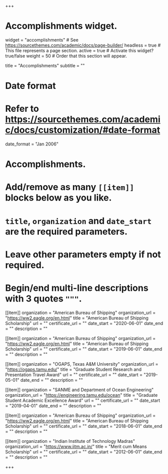 +++
# Accomplishments widget.
widget = "accomplishments"  # See https://sourcethemes.com/academic/docs/page-builder/
headless = true  # This file represents a page section.
active = true  # Activate this widget? true/false
weight = 50  # Order that this section will appear.

title = "Accomplish&shy;ments"
subtitle = ""

# Date format
#   Refer to https://sourcethemes.com/academic/docs/customization/#date-format
date_format = "Jan 2006"

# Accomplishments.
#   Add/remove as many `[[item]]` blocks below as you like.
#   `title`, `organization` and `date_start` are the required parameters.
#   Leave other parameters empty if not required.
#   Begin/end multi-line descriptions with 3 quotes `"""`.

[[item]]
  organization = "American Bureau of Shipping"
  organization_url = "https://ww2.eagle.org/en.html"
  title = "American Bureau of Shipping Scholarship"
  url = ""
  certificate_url = ""
  date_start = "2020-06-01"
  date_end = ""
  description = ""

[[item]]
  organization = "American Bureau of Shipping"
  organization_url = "https://ww2.eagle.org/en.html"
  title = "American Bureau of Shipping Scholarship"
  url = ""
  certificate_url = ""
  date_start = "2019-06-01"
  date_end = ""
  description = ""

[[item]]
  organization = "OGAPS, Texas A&M University"
  organization_url = "https://ogaps.tamu.edu/"
  title = "Graduate Student Research and Presentation Travel Award"
  url = ""
  certificate_url = ""
  date_start = "2019-05-01"
  date_end = ""
  description = ""

[[item]]
  organization = "SANME and Department of Ocean Engineering"
  organization_url = "https://engineering.tamu.edu/ocean"
  title = "Graduate Student Academic Excellence Award"
  url = ""
  certificate_url = ""
  date_start = "2019-04-01"
  date_end = ""
  description = ""

[[item]]
  organization = "American Bureau of Shipping"
  organization_url = "https://ww2.eagle.org/en.html"
  title = "American Bureau of Shipping Scholarship"
  url = ""
  certificate_url = ""
  date_start = "2018-06-01"
  date_end = ""
  description = ""

[[item]]
  organization = "Indian Institute of Technology Madras"
  organization_url = "https://www.iitm.ac.in/"
  title = "Merit cum Means Scholarship"
  url = ""
  certificate_url = ""
  date_start = "2012-06-01"
  date_end = ""
  description = ""

+++
